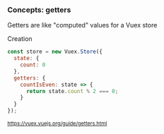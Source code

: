 ### Concepts: getters

Getters are like "computed" values for a Vuex store

Creation

```js
const store = new Vuex.Store({
  state: {
    count: 0
  },
  getters: {
    countIsEven: state => {
      return state.count % 2 === 0;
    }
  }
});
```

<small>https://vuex.vuejs.org/guide/getters.html</small>

<aside class="notes">
</aside>
